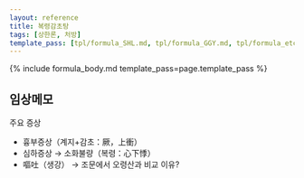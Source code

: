 ```yaml
---
layout: reference
title: 복령감초탕
tags: [상한론, 처방]
template_pass: [tpl/formula_SHL.md, tpl/formula_GGY.md, tpl/formula_etc.md]
---
```



{% include formula_body.md template_pass=page.template_pass %}

## 임상메모

주요 증상
* 흉부증상（계지+감초：厥，上衝）
* 심하증상 → 소화불량（복령：心下悸）
* 嘔吐（생강） → 조문에서 오령산과 비교 이유?
